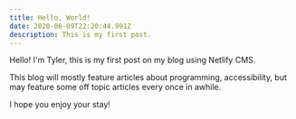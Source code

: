 ```yaml
---
title: Hello, World!
date: 2020-06-09T22:20:44.991Z
description: This is my first post.
---
```

Hello! I'm Tyler, this is my first post on my blog using Netlify CMS.

This blog will mostly feature articles about programming, accessibility, but may feature some off topic articles every once in awhile.

I hope you enjoy your stay!